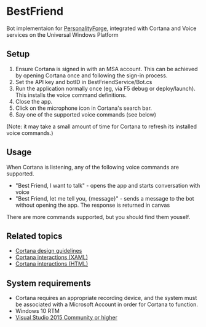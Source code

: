 # BestFriend

Bot implementaion for [PersonalityForge](http://www.personalityforge.com/), integrated with Cortana and Voice services on the Universal Windows Platform

## Setup

1. Ensure Cortana is signed in with an MSA account. This can be achieved by opening Cortana once and following the sign-in process. 
2. Set the API key and botID in BestFriendService/Bot.cs
3. Run the application normally once (eg, via F5 debug or deploy/launch). This installs the voice command definitions.
4. Close the app.
5. Click on the microphone icon in Cortana's search bar. 
6. Say one of the supported voice commands (see below)

(Note: it may take a small amount of time for Cortana to refresh its installed voice commands.)

## Usage

When Cortana is listening, any of the following voice commands are supported.

- "Best Friend, I want to talk" - opens the app and starts conversation with voice
- "Best Friend, let me tell you, {message}" - sends a message to the bot without opening the app. The response is returned in canvas

There are more commands supported, but you should find them youself.

## Related topics

-  [Cortana design guidelines](https://msdn.microsoft.com/en-us/library/windows/apps/xaml/dn974233.aspx)
-  [Cortana interactions (XAML)](https://msdn.microsoft.com/en-us/library/windows/apps/xaml/dn974230.aspx)
-  [Cortana interactions (HTML)](https://msdn.microsoft.com/en-us/library/windows/apps/dn974231.aspx)

## System requirements

* Cortana requires an appropriate recording device, and the system must be associated with a Microsoft Account in order for Cortana to function.
* Windows 10 RTM
* [Visual Studio 2015 Community or higher](https://www.visualstudio.com/en-us/products/visual-studio-community-vs.aspx)
